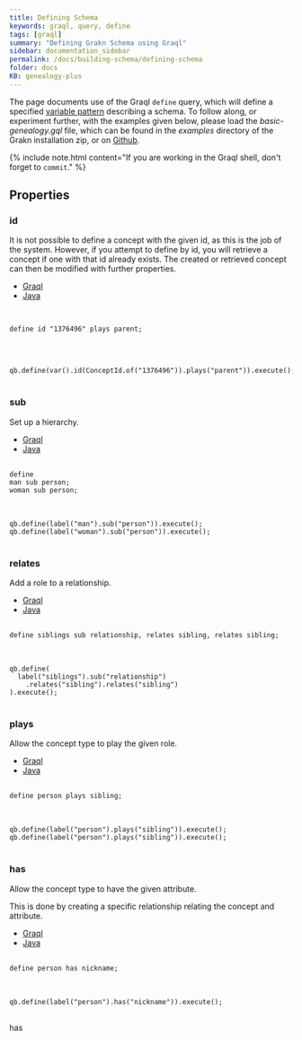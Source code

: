 ```yaml
---
title: Defining Schema
keywords: graql, query, define
tags: [graql]
summary: "Defining Grakn Schema using Graql"
sidebar: documentation_sidebar
permalink: /docs/building-schema/defining-schema
folder: docs
KB: genealogy-plus
---
```


The page documents use of the Graql `define` query, which will define a specified
[variable pattern](../querying-data/match-clause#variable-patterns) describing a schema. To follow along, or experiment
further, with the examples given below, please load the *basic-genealogy.gql* file, which can be found in the *examples*
directory of the Grakn installation zip, or on
[Github](https://github.com/graknlabs/grakn/blob/master/grakn-dist/src/examples/basic-genealogy.gql).

{% include note.html content="If you are working in the Graql shell, don't forget to `commit`." %}


## Properties

### id

It is not possible to define a concept with the given id, as this is the job of the system. However, if you attempt to
define by id, you will retrieve a concept if one with that id already exists. The created or retrieved concept can then
be modified with further properties.

<ul id="profileTabs" class="nav nav-tabs">
    <li class="active"><a href="#shell3" data-toggle="tab">Graql</a></li>
    <li><a href="#java3" data-toggle="tab">Java</a></li>
</ul>

<div class="tab-content">
<div role="tabpanel" class="tab-pane active" id="shell3">
<pre class="language-graql"> <code>
<!--test-ignore-->
define id "1376496" plays parent;
</code>
</pre>
</div>
<div role="tabpanel" class="tab-pane" id="java3">
<pre class="language-java"> <code>
<!--test-ignore-->
qb.define(var().id(ConceptId.of("1376496")).plays("parent")).execute();
</code>
</pre>
</div> <!-- tab-pane -->
</div> <!-- tab-content -->

### sub

Set up a hierarchy.

<ul id="profileTabs" class="nav nav-tabs">
    <li class="active"><a href="#shell8" data-toggle="tab">Graql</a></li>
    <li><a href="#java8" data-toggle="tab">Java</a></li>
</ul>

<div class="tab-content">
<div role="tabpanel" class="tab-pane active" id="shell8">
<pre class="language-graql"> <code>
define
man sub person;
woman sub person;
</code>
</pre>
</div>
<div role="tabpanel" class="tab-pane" id="java8">
<pre class="language-java"> <code>
qb.define(label("man").sub("person")).execute();
qb.define(label("woman").sub("person")).execute();
</code>
</pre>
</div> <!-- tab-pane -->
</div> <!-- tab-content -->


### relates
Add a role to a relationship.

<ul id="profileTabs" class="nav nav-tabs">
    <li class="active"><a href="#shell9" data-toggle="tab">Graql</a></li>
    <li><a href="#java9" data-toggle="tab">Java</a></li>
</ul>

<div class="tab-content">
<div role="tabpanel" class="tab-pane active" id="shell9">
<pre class="language-graql"> <code>
define siblings sub relationship, relates sibling, relates sibling;
</code>
</pre>
</div>
<div role="tabpanel" class="tab-pane" id="java9">
<pre class="language-java"> <code>
qb.define(
  label("siblings").sub("relationship")
    .relates("sibling").relates("sibling")
).execute();
</code>
</pre>
</div> <!-- tab-pane -->
</div> <!-- tab-content -->


### plays
Allow the concept type to play the given role.

<ul id="profileTabs" class="nav nav-tabs">
    <li class="active"><a href="#shell10" data-toggle="tab">Graql</a></li>
    <li><a href="#java10" data-toggle="tab">Java</a></li>
</ul>

<div class="tab-content">
<div role="tabpanel" class="tab-pane active" id="shell10">
<pre class="language-graql"> <code>
define person plays sibling;
</code>
</pre>
</div>
<div role="tabpanel" class="tab-pane" id="java10">
<pre class="language-java"> <code>
qb.define(label("person").plays("sibling")).execute();
qb.define(label("person").plays("sibling")).execute();
</code>
</pre>
</div> <!-- tab-pane -->
</div> <!-- tab-content -->


### has

Allow the concept type to have the given attribute.

This is done by creating a specific relationship relating the concept and attribute.

<ul id="profileTabs" class="nav nav-tabs">
    <li class="active"><a href="#shell11" data-toggle="tab">Graql</a></li>
    <li><a href="#java11" data-toggle="tab">Java</a></li>
</ul>

<div class="tab-content">
<div role="tabpanel" class="tab-pane active" id="shell11">
<pre class="language-graql"> <code>
define person has nickname;
</code>
</pre>
</div>

<div role="tabpanel" class="tab-pane" id="java11">
<pre class="language-java"> <code>
qb.define(label("person").has("nickname")).execute();
</code>
</pre>
</div> <!-- tab-pane -->
</div> <!-- tab-content -->


has

